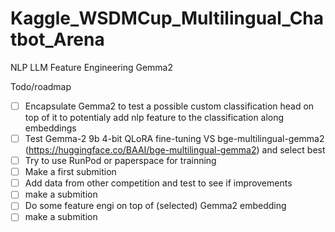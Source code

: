 # Kaggle_WSDMCup_Multilingual_Chatbot_Arena
NLP LLM Feature Engineering Gemma2

Todo/roadmap
- [ ] Encapsulate Gemma2 to test a possible custom classification head on top of it to potentialy add nlp feature to the classification along embeddings
- [ ] Test Gemma-2 9b 4-bit QLoRA fine-tuning VS bge-multilingual-gemma2 (https://huggingface.co/BAAI/bge-multilingual-gemma2) and select best
- [ ] Try to use RunPod or paperspace for trainning 
- [ ] Make a first submition
- [ ] Add data from other competition and test to see if improvements
- [ ] make a submition
- [ ] Do some feature engi on top of (selected) Gemma2 embedding
- [ ] make a submition
